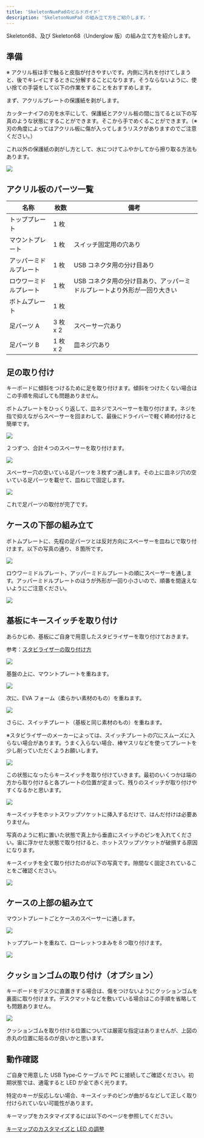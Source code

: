 ```yaml
---
title: 'SkeletonNumPadのビルドガイド'
description: 'SkeletonNumPad の組み立て方をご紹介します。'
---
```


Skeleton68、及び Skeleton68（Underglow 版）の組み立て方を紹介します。

## 準備

※ アクリル板は手で触ると皮脂が付きやすいです。内側に汚れを付けてしまうと、後でキレイにするときに分解することになります。そうならないように、使い捨ての手袋をして以下の作業をすることをおすすめします。

まず、アクリルプレートの保護紙を剥がします。

カッターナイフの刃を水平にして、保護紙とアクリル板の間に当てると以下の写真のような状態にすることができます。そこから手でめくることができます。（※ 刃の角度によってはアクリル板に傷が入ってしまうリスクがありますのでご注意ください。）

これ以外の保護紙の剥がし方として、水につけてふやかしてから擦り取る方法もあります。

<img src="/assets/s68/skeleton68-bg-1_1024x1024.webp">

## アクリル板のパーツ一覧

| 名称                   | 枚数     | 備考                                                                     |
| ---------------------- | -------- | ------------------------------------------------------------------------ |
| トッププレート         | 1 枚     |                                                                          |
| マウントプレート       | 1 枚     | スイッチ固定用の穴あり                                                   |
| アッパーミドルプレート | 1 枚     | USB コネクタ用の分け目あり                                               |
| ロウワーミドルプレート | 1 枚     | USB コネクタ用の分け目あり、アッパーミドルプレートより外形が一回り大きい |
| ボトムプレート         | 1 枚     |                                                                          |
| 足パーツ A             | 3 枚 x 2 | スペーサー穴あり                                                         |
| 足パーツ B             | 1 枚 x 2 | 皿ネジ穴あり                                                             |

## 足の取り付け

キーボードに傾斜をつけるために足を取り付けます。傾斜をつけたくない場合はこの手順を飛ばしても問題ありません。

ボトムプレートをひっくり返して、皿ネジでスペーサーを取り付けます。ネジを指で抑えながらスペーサーを回まわして、最後にドライバーで軽く締め付けると簡単です。

<img src="/assets/s68/skeleton68-bg-2_1024x1024.webp">

２つずつ、合計４つのスペーサーを取り付けます。

<img src="/assets/s68/skeleton68-bg-3_1024x1024.webp">

スペーサー穴の空いている足パーツを３枚ずつ通します。その上に皿ネジ穴の空いている足パーツを載せて、皿ねじで固定します。

<img src="/assets/s68/skeleton68-bg-4_1024x1024.webp">

これで足パーツの取付が完了です。

## ケースの下部の組み立て

ボトムプレートに、先程の足パーツとは反対方向にスペーサーを皿ねじで取り付けます。以下の写真の通り、８箇所です。

<img src="/assets/s68/skeleton68-bg-5_1024x1024.webp">

ロウワーミドルプレート、アッパーミドルプレートの順にスペーサーを通します。アッパーミドルプレートのほうが外形が一回り小さいので、順番を間違えないようにご注意ください。

<img src="/assets/s68/skeleton68-bg-6_1024x1024.webp">

## 基板にキースイッチを取り付け

あらかじめ、基板にご自身で用意したスタビライザーを取り付けておきます。

参考：[スタビライザーの取り付け方](https://skeletonkbd.com/pages/install-stabilizer)

<img src="/assets/s68/skeleton68-bg-7_1024x1024.webp">

基盤の上に、マウントプレートを重ねます。

<img src="/assets/s68/skeleton68-bg-8_1024x1024.webp">

次に、EVA フォーム（柔らかい素材のもの）を重ねます。

<img src="/assets/s68/skeleton68-bg-9_1024x1024.webp">

さらに、スイッチプレート（基板と同じ素材のもの）を重ねます。

※スタビライザーのメーカーによっては、スイッチプレートの穴にスムーズに入らない場合があります。うまく入らない場合、棒ヤスリなどを使ってプレートを少し削っていただくようお願いします。

<img src="/assets/s68/skeleton68-bg-10_1024x1024.webp">

この状態になったらキースイッチを取り付けていきます。最初のいくつかは端の方から取り付けると各プレートの位置が定まって、残りのスイッチが取り付けやすくなるかと思います。

<img src="/assets/s68/skeleton68-bg-11_1024x1024.webp">

キースイッチをホットスワップソケットに挿入するだけで、はんだ付けは必要ありません。

写真のように机に置いた状態で真上から垂直にスイッチのピンを入れてください。宙に浮かせた状態で取り付けると、ホットスワップソケットが破損する原因になります。

キースイッチを全て取り付けたのが以下の写真です。隙間なく固定されていることをご確認ください。

<img src="/assets/s68/skeleton68-bg-12_1024x1024.webp">

## ケースの上部の組み立て

マウントプレートごとケースのスペーサーに通します。

<img src="/assets/s68/skeleton68-bg-13_1024x1024.webp">

トッププレートを重ねて、ローレットつまみを８つ取り付けます。

<img src="/assets/s68/skeleton68-bg-14_9c8348c7-6e55-490b-a4cb-05c1f448d549_1024x1024.webp">

## クッションゴムの取り付け（オプション）

キーボードをデスクに直置きする場合は、傷をつけないようにクッションゴムを裏面に取り付けます。デスクマットなどを敷いている場合はこの手順を省略しても問題ありません。

<img src="/assets/s68/gomuashiposition_600x600.webp">

クッションゴムを取り付ける位置については厳密な指定はありませんが、上図の赤丸の位置に貼るのが良いかと思います。

## 動作確認

ご自身で用意した USB Type-C ケーブルで PC に接続してご確認ください。初期状態では、通電すると LED が全て赤く光ります。

特定のキーが反応しない場合、キースイッチのピンが曲がるなどして正しく取り付けられていない可能性があります。

キーマップをカスタマイズするには以下のページを参照してください。

[キーマップのカスタマイズと LED の調整](https://skeletonkbd.com/pages/customize-keymaps-and-led)
